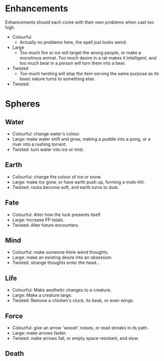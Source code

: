 
# Enhancements

Enhancements should each come with their own problems when cast too high.

- Colourful
    * Actually no problems here, the spell just looks weird.
- Large
    * Too much fire or ice will target the wrong people, or make a monstrous animal. Too much desire in a rat makes it intelligent, and too much bear in a person will turn them into a bear.
- Twisted
    * Too much twisting will stop the item serving the same purpose as its basic nature turns to something else.
- Twisted: 

# Spheres

## Water

- Colourful: change water's colour.
- Large: make water shift and grow, making a puddle into a pong, or a river into a rushing torrent.
- Twisted: turn water into ice or mist.

## Earth

- Colourful: change the colour of ice or snow.
- Large: make ice grow, or have earth push up, forming a mole-hill.
- Twisted: rocks become soft, and earth turns to dust.

## Fate

- Colourful: Alter how the luck presents itself.
- Large: Increase FP totals.
- Twisted: Alter future encounters.

## Mind

- Colourful: make someone think weird thoughts.
- Large: make an existing desire into an obsession.
- Twisted: strange thoughts enter the head...

## Life

- Colourful: Make aesthetic changes to a creature.
- Large: Make a creature large.
- Twisted: Remove a chicken's cluck, its beak, or even wings.

## Force

- Colourful: give an arrow 'woosh' noises, or read streaks in its path.
- Large: make arrows faster.
- Twisted: make arrows fall, or empty space resistant, and slow.

## Death




